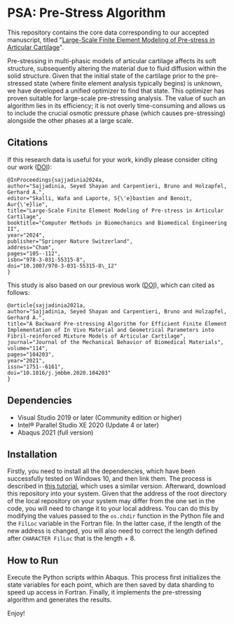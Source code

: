 # PSA: Pre-Stress Algorithm
This repository contains the core data corresponding to our accepted manuscript, titled "[Large-Scale Finite Element Modeling of Pre-stress in Articular Cartilage](http://dx.doi.org/10.1007/978-3-031-55315-8_12)".

Pre-stressing in multi-phasic models of articular cartilage affects its soft structure, subsequently altering the material due to fluid diffusion within the solid structure. Given that the initial state of the cartilage prior to the pre-stressed state (where finite element analysis typically begins) is unknown, we have developed a unified optimizer to find that state. This optimizer has proven suitable for large-scale pre-stressing analysis. The value of such an algorithm lies in its efficiency; it is not overly time-consuming and allows us to include the crucial osmotic pressure phase (which causes pre-stressing) alongside the other phases at a large scale.

## Citations
If this research data is useful for your work, kindly please consider citing our work ([DOI](http://dx.doi.org/10.1007/978-3-031-55315-8_12)):

```
@InProceedings{sajjadinia2024a,
author="Sajjadinia, Seyed Shayan and Carpentieri, Bruno and Holzapfel, Gerhard A.",
editor="Skalli, Wafa and Laporte, S{\'e}bastien and Benoit, Aur{\'e}lie",
title="Large-Scale Finite Element Modeling of Pre-stress in Articular Cartilage",
booktitle="Computer Methods in Biomechanics and Biomedical Engineering II",
year="2024",
publisher="Springer Nature Switzerland",
address="Cham",
pages="105--112",
isbn="978-3-031-55315-8",
doi="10.1007/978-3-031-55315-8\_12"
}
```

This study is also based on our previous work ([DOI](https://doi.org/10.1016/j.jmbbm.2020.104203)), which can cited as follows:

```
@article{sajjadinia2021a,
author="Sajjadinia, Seyed Shayan and Carpentieri, Bruno and Holzapfel, Gerhard A.",
title="A Backward Pre-stressing Algorithm for Efficient Finite Element Implementation of In Vivo Material and Geometrical Parameters into Fibril-reinforced Mixture Models of Articular Cartilage",
journal="Journal of the Mechanical Behavior of Biomedical Materials",
volume="114",
pages="104203",
year="2021",
issn="1751--6161",
doi="10.1016/j.jmbbm.2020.104203"
}
```

## Dependencies
- Visual Studio 2019 or later (Community edition or higher)
- Intel® Parallel Studio XE 2020 (Update 4 or later)
- Abaqus 2021 (full version)

## Installation
Firstly, you need to install all the dependencies, which have been successfully tested on Windows 10, and then link them. The process is described in [this tutorial](http://dx.doi.org/10.13140/RG.2.2.33539.32800), which uses a similar version. Afterward, download this repository into your system. Given that the address of the root directory of the local repository on your system may differ from the one set in the code, you will need to change it to your local address. You can do this by modifying the values passed to the `os.chdir` function in the Python file and the `FilLoc` variable in the Fortran file. In the latter case, if the length of the new address is changed, you will also need to correct the length defined after `CHARACTER FilLoc` that is the length + 8.

## How to Run
Execute the Python scripts within Abaqus. This process first initializes the state variables for each point, which are then saved by data sharding to speed up access in Fortran. Finally, it implements the pre-stressing algorithm and generates the results.

Enjoy!
